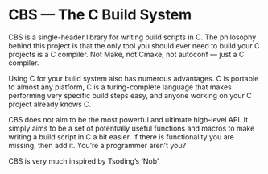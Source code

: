 # CBS — The C Build System

CBS is a single-header library for writing build scripts in C.  The
philosophy behind this project is that the only tool you should ever need
to build your C projects is a C compiler.  Not Make, not Cmake, not
autoconf — just a C compiler.

Using C for your build system also has numerous advantages.  C is
portable to almost any platform, C is a turing-complete language that
makes performing very specific build steps easy, and anyone working on
your C project already knows C.

CBS does not aim to be the most powerful and ultimate high-level API.  It
simply aims to be a set of potentially useful functions and macros to
make writing a build script in C a bit easier.  If there is functionality
you are missing, then add it.  You’re a programmer aren’t you?

CBS is very much inspired by Tsoding’s ‘Nob’.
